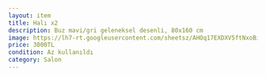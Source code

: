 ```yaml
---
layout: item
title: Halı x2
description: Buz mavi/gri geleneksel desenli, 80x160 cm
image: https://lh7-rt.googleusercontent.com/sheetsz/AHOq17EXDXV5ftNxoBi9184uOSgXN4Fn3Rkood29BDqqeXs8Kk0b9Mti1s9l9Z4mJ6Pz4a2MciV-gTWCKqgg-fbupinWkLW8VR6XX57FZfVUYrfXKmXN1sgQM4RjF7Et5Qx76FdmQw_h=w132-h20?key=2U9y3bet6twSOujF3SfoMA
price: 3000TL
condition: Az kullanıldı
category: Salon
---
```

